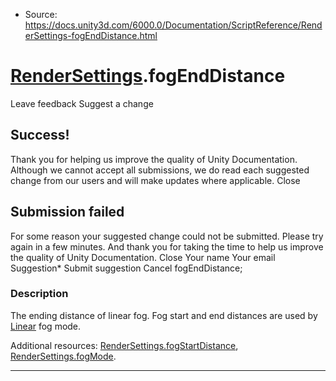 * Source: https://docs.unity3d.com/6000.0/Documentation/ScriptReference/RenderSettings-fogEndDistance.html

#  [RenderSettings](https://docs.unity3d.com/6000.0/Documentation/ScriptReference/RenderSettings.html).fogEndDistance
Leave feedback
Suggest a change
## Success!
Thank you for helping us improve the quality of Unity Documentation. Although we cannot accept all submissions, we do read each suggested change from our users and will make updates where applicable.
Close
## Submission failed
For some reason your suggested change could not be submitted. Please <a>try again</a> in a few minutes. And thank you for taking the time to help us improve the quality of Unity Documentation.
Close
Your name Your email Suggestion* Submit suggestion
Cancel
fogEndDistance; 
### Description
The ending distance of linear fog.
Fog start and end distances are used by [Linear](https://docs.unity3d.com/6000.0/Documentation/ScriptReference/FogMode.Linear.html) fog mode.  
  
Additional resources: [RenderSettings.fogStartDistance](https://docs.unity3d.com/6000.0/Documentation/ScriptReference/RenderSettings-fogStartDistance.html), [RenderSettings.fogMode](https://docs.unity3d.com/6000.0/Documentation/ScriptReference/RenderSettings-fogMode.html).
* * *
